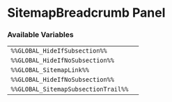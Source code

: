 # SitemapBreadcrumb Panel

### Available Variables
|||
|---|---|
| `%%GLOBAL_HideIfSubsection%%` |
| `%%GLOBAL_HideIfNoSubsection%%` |
| `%%GLOBAL_SitemapLink%%` |
| `%%GLOBAL_HideIfNoSubsection%%` |
| `%%GLOBAL_SitemapSubsectionTrail%%` |
